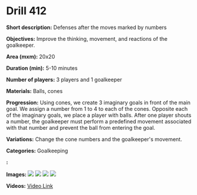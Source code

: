 # Drill 412

**Short description:**
Defenses after the moves marked by numbers

**Objectives:**
Improve the thinking, movement, and reactions of the goalkeeper.

**Area (mxm):**
20x20

**Duration (min):**
5-10 minutes

**Number of players:**
3 players and 1 goalkeeper

**Materials:**
Balls, cones

**Progression:**
Using cones, we create 3 imaginary goals in front of the main goal. We assign a number from 1 to 4 to each of the cones. Opposite each of the imaginary goals, we place a player with balls. After one player shouts a number, the goalkeeper must perform a predefined movement associated with that number and prevent the ball from entering the goal.

**Variations:**
Change the cone numbers and the goalkeeper's movement.

**Categories:**
Goalkeeping

**:**


**Images:**
![](https://www.coachingfutsal.com/\images\4fc76565708a016db826f57c2f3422eac19a7eedc3000b18ff5dac00f86a9cc416646c12da1bc578d1586267b46e8c6181cf822684e88a9a4b41e33f3fd46d784df559ffa600d.png)
![](https://www.coachingfutsal.com/\images\c9ae1f7044691951f211b464437ff477f52e72f868376cfbc6f5ddc7f942c557dee9c161b3a3de436263247d98e9bda689bf0dccd4ecc82752dff82067429da14df55a009e4d1.png)
![](https://www.coachingfutsal.com/\images\9f420ea7e58b2afb086a9f50a22c12653dc2fb6775e9703b1a7385e813d1c44fe307f9c571f294e647e4da975b1204441f58967019bab9e40ae751358a52f3b84df55a0174543.png)
![](https://www.coachingfutsal.com/\images\4ce7f437b75190ba5700b1ec27236c9c05069526adcfb85b786dc583319b84c1373348a292db5a5949abdfbabe970bc7102b545eaec9dc870904e57a4d20e4f74df55a0261445.png)

**Videos:**
[Video Link](https://www.youtube.com/embed/pesrt4q11_Y)

